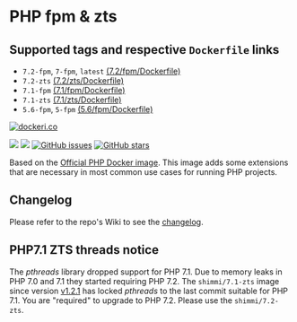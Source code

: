 # PHP fpm & zts
## Supported tags and respective `Dockerfile` links
* `7.2-fpm`, `7-fpm`, `latest` [(7.2/fpm/Dockerfile)](https://github.com/Shimmi/docker-php/blob/master/7.2/fpm/Dockerfile)
* `7.2-zts` [(7.2/zts/Dockerfile)](https://github.com/Shimmi/docker-php/blob/master/7.2/zts/Dockerfile)
* `7.1-fpm` [(7.1/fpm/Dockerfile)](https://github.com/Shimmi/docker-php/blob/master/7.1/fpm/Dockerfile)
* `7.1-zts` [(7.1/zts/Dockerfile)](https://github.com/Shimmi/docker-php/blob/master/7.1/zts/Dockerfile)
* `5.6-fpm`, `5-fpm` [(5.6/fpm/Dockerfile)](https://github.com/Shimmi/docker-php/blob/master/5.6/fpm/Dockerfile)

[![dockeri.co](http://dockeri.co/image/shimmi/php)](https://registry.hub.docker.com/shimmi/php/)

[![](https://images.microbadger.com/badges/image/shimmi/php.svg)](https://microbadger.com/images/shimmi/php "Get your own image badge on microbadger.com")
[![](https://images.microbadger.com/badges/version/shimmi/php.svg)](https://microbadger.com/images/shimmi/php "Get your own version badge on microbadger.com")
[![GitHub issues](https://img.shields.io/github/issues/shimmi/docker-php.svg "GitHub issues")](https://github.com/docker-php)
[![GitHub stars](https://img.shields.io/github/stars/shimmi/docker-php.svg "GitHub stars")](https://github.com/docker-php)

Based on the [Official PHP Docker image](https://store.docker.com/images/9c2c5426-0cca-4a30-a450-b2961541c6dc "official image").
This image adds some extensions that are necessary in most common use cases for running PHP projects.

## Changelog
Please refer to the repo's Wiki to see the [changelog](https://github.com/Shimmi/docker-php/wiki/Changelog).

## PHP7.1 ZTS threads notice
The _pthreads_ library dropped support for PHP 7.1. Due to memory leaks in PHP 7.0 and 7.1
they started requiring PHP 7.2. The `shimmi/7.1-zts` image since version [v1.2.1](https://github.com/Shimmi/docker-php/tree/v1.2.1)
has locked _pthreads_ to the last commit suitable for PHP 7.1. You are "required" to
upgrade to PHP 7.2. Please use the `shimmi/7.2-zts`.
